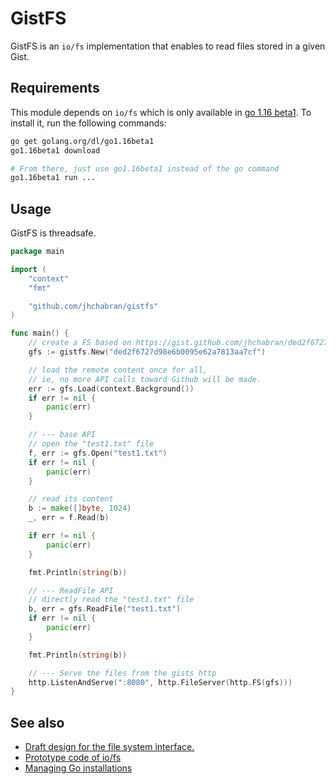 # GistFS

GistFS is an `io/fs` implementation that enables to read files stored in a given Gist.

## Requirements

This module depends on `io/fs` which is only available in [go 1.16 beta1](https://tip.golang.org/doc/go1.16).
To install it, run the following commands:

```sh
go get golang.org/dl/go1.16beta1
go1.16beta1 download

# From there, just use go1.16beta1 instead of the go command
go1.16beta1 run ...
```

## Usage

GistFS is threadsafe.

```go
package main

import (
	"context"
	"fmt"

	"github.com/jhchabran/gistfs"
)

func main() {
	// create a FS based on https://gist.github.com/jhchabran/ded2f6727d98e6b0095e62a7813aa7cf
	gfs := gistfs.New("ded2f6727d98e6b0095e62a7813aa7cf")

	// load the remote content once for all,
	// ie, no more API calls toward Github will be made.
	err := gfs.Load(context.Background())
	if err != nil {
		panic(err)
	}

	// --- base API
	// open the "test1.txt" file
	f, err := gfs.Open("test1.txt")
	if err != nil {
		panic(err)
	}

	// read its content
	b := make([]byte, 1024)
	_, err = f.Read(b)

	if err != nil {
		panic(err)
	}

	fmt.Println(string(b))

	// --- ReadFile API
	// directly read the "test1.txt" file
	b, err = gfs.ReadFile("test1.txt")
	if err != nil {
		panic(err)
	}

	fmt.Println(string(b))

	// --- Serve the files from the gists http
	http.ListenAndServe(":8080", http.FileServer(http.FS(gfs)))
}
```

## See also

- [Draft design for the file system interface.](https://go.googlesource.com/proposal/+/master/design/draft-iofs.md)
- [Prototype code of io/fs](https://go-review.googlesource.com/c/go/+/243939)
- [Managing Go installations](https://golang.org/doc/manage-install)
